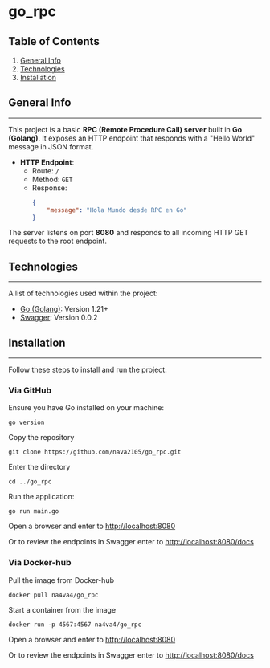# go_rpc

## Table of Contents
1. [General Info](#general-info)
2. [Technologies](#technologies)
3. [Installation](#installation)

## General Info
***  
This project is a basic **RPC (Remote Procedure Call) server** built in **Go (Golang)**. It exposes an HTTP endpoint that responds with a "Hello World" message in JSON format.

- **HTTP Endpoint**:
  - Route: `/`
  - Method: `GET`
  - Response:
    ```json
    {
        "message": "Hola Mundo desde RPC en Go"
    }
    ```

The server listens on port **8080** and responds to all incoming HTTP GET requests to the root endpoint.

## Technologies
***  
A list of technologies used within the project:
- [Go (Golang)](https://golang.org): Version 1.21+
- [Swagger](https://swagger.io/docs): Version 0.0.2
## Installation
***  
Follow these steps to install and run the project:
### Via GitHub
Ensure you have Go installed on your machine:
```
go version
```
Copy the repository
```
git clone https://github.com/nava2105/go_rpc.git
```
Enter the directory
```
cd ../go_rpc
```
Run the application:
```
go run main.go
```
Open a browser and enter to
[http://localhost:8080](http://localhost:8080)


Or to review the endpoints in Swagger enter to
[http://localhost:8080/docs](http://localhost:8080/docs)
### Via Docker-hub
Pull the image from Docker-hub
```
docker pull na4va4/go_rpc
```
Start a container from the image
```
docker run -p 4567:4567 na4va4/go_rpc
```
Open a browser and enter to
[http://localhost:8080](http://localhost:8080)


Or to review the endpoints in Swagger enter to
[http://localhost:8080/docs](http://localhost:8080/docs)